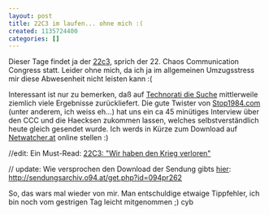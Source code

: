 ```yaml
---
layout: post
title: 22C3 im laufen... ohne mich :(
created: 1135724400
categories: []
---
```

Dieser Tage findet ja der <a href="http://www.ccc.de/">22c3</a>, sprich der 22. Chaos Communication Congress statt. Leider ohne mich, da ich ja im allgemeinen Umzugsstress mir diese Abwesenheit nicht leisten kann :(

Interessant ist nur zu bemerken, daß auf <a href="http://www.technorati.com/search/22c3">Technorati die Suche</a> mittlerweile ziemlich viele Ergebnisse zurückliefert. Die gute Twister von <a href="http://stop1984.com/">Stop1984.com</a> (unter anderem, ich weiss eh...) hat uns ein ca 45 minütiges Interview über den CCC und die Haecksen zukommen lassen, welches selbstverständlich heute gleich gesendet wurde. Ich werds in Kürze zum Download auf <a href="http://www.netwatcher.at/">Netwatcher.at</a> online stellen :)

//edit: Ein Must-Read: <a href="http://www.heise.de/newsticker/meldung/67796">22C3: "Wir haben den Krieg verloren"</a>

// update: Wie versprochen den Download der Sendung gibts <a href="http://sendungsarchiv.o94.at/get.php?id=094pr262">hier</a>: <a href="http://sendungsarchiv.o94.at/get.php?id=094pr262">http://sendungsarchiv.o94.at/get.php?id=094pr262</a>

So, das wars mal wieder von mir. Man entschuldige etwaige Tippfehler, ich bin noch vom gestrigen Tag leicht mitgenommen ;)
cyb
